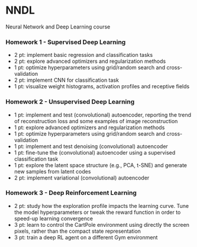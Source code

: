 # NNDL
Neural Network and Deep Learning course 

### Homework 1 - Supervised Deep Learning
  - 2 pt: implement basic regression and classification tasks
  - 2 pt: explore advanced optimizers and regularization methods
  - 1 pt: optimize hyperparameters using grid/random search and cross-validation
  - 2 pt: implement CNN for classification task
  - 1 pt: visualize weight histograms, activation profiles and receptive fields

### Homework 2 - Unsupervised Deep Learning
  - 1 pt: implement and test (convolutional) autoencoder, reporting the trend of reconstruction loss and some examples of image reconstruction
  - 1 pt: explore advanced optimizers and regularization methods
  - 1 pt: optimize hyperparameters using grid/random search and cross-validation
  - 1 pt: implement and test denoising (convolutional) autoencoder
  - 1 pt: fine-tune the (convolutional) autoencoder using a supervised classification task
  - 1 pt: explore the latent space structure (e.g., PCA, t-SNE) and generate new samples from latent codes
  - 2 pt: implement variational (convolutional) autoencoder
  
### Homework 3 - Deep Reinforcement Learning
  - 2 pt: study how the exploration profile impacts the learning curve. Tune the model hyperparameters or tweak the reward function in order to speed-up learning convergence
  - 3 pt: learn to control the CartPole environment using directly the screen pixels, rather than the compact state representation 
  - 3 pt: train a deep RL agent on a different Gym environment
